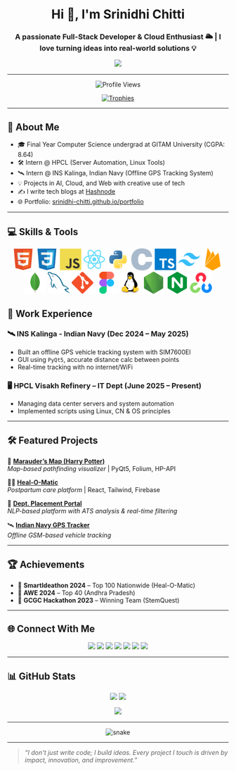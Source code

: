 <h1 align="center">Hi 👋, I'm Srinidhi Chitti</h1>
<h3 align="center">A passionate Full-Stack Developer & Cloud Enthusiast 🌥️ | I love turning ideas into real-world solutions 💡</h3>

<p align="center">
  <img src="https://readme-typing-svg.herokuapp.com?font=Fira+Code&size=22&pause=1000&color=00C0FF&center=true&vCenter=true&width=600&lines=Full-Stack+Developer;Cloud+Enthusiast;Tech+Community+Builder;Creative+Thinker;Problem+Solver" />
</p>

---

<p align="center">
  <img src="https://komarev.com/ghpvc/?username=srinidhi-chitti&label=Profile%20views&color=brightgreen&style=flat" alt="Profile Views" />
</p>

<p align="center">
  <a href="https://github.com/ryo-ma/github-profile-trophy">
    <img src="https://github-profile-trophy.vercel.app/?username=srinidhi-chitti&theme=monokai&margin-w=15" alt="Trophies" />
  </a>
</p>


---

## 🚀 About Me

- 🎓 Final Year Computer Science undergrad at GITAM University (CGPA: 8.64)
- 🛠️ Intern @ HPCL (Server Automation, Linux Tools)
- 🛰️ Intern @ INS Kalinga, Indian Navy (Offline GPS Tracking System)
- 💡 Projects in AI, Cloud, and Web with creative use of tech
- ✍️ I write tech blogs at [Hashnode](https://hashnode.com/@Sri123)
- 🌐 Portfolio: [srinidhi-chitti.github.io/portfolio](https://srinidhi-chitti.github.io/portfolio)

---

## 💻 Skills & Tools

<div align="center">

<img src="https://raw.githubusercontent.com/devicons/devicon/master/icons/html5/html5-original.svg" width="50px" />
<img src="https://raw.githubusercontent.com/devicons/devicon/master/icons/css3/css3-original.svg" width="50px" />
<img src="https://raw.githubusercontent.com/devicons/devicon/master/icons/javascript/javascript-original.svg" width="50px" />
<img src="https://raw.githubusercontent.com/devicons/devicon/master/icons/react/react-original.svg" width="50px" />
<img src="https://raw.githubusercontent.com/devicons/devicon/master/icons/python/python-original.svg" width="50px" />
<img src="https://raw.githubusercontent.com/devicons/devicon/master/icons/c/c-original.svg" width="50px" />
<img src="https://raw.githubusercontent.com/devicons/devicon/master/icons/typescript/typescript-original.svg" width="50px" />
<img src="https://raw.githubusercontent.com/devicons/devicon/master/icons/tailwindcss/tailwindcss-plain.svg" width="50px" />
<img src="https://raw.githubusercontent.com/devicons/devicon/master/icons/firebase/firebase-plain.svg" width="50px" />
<img src="https://raw.githubusercontent.com/devicons/devicon/master/icons/mongodb/mongodb-original.svg" width="50px" />
<img src="https://raw.githubusercontent.com/devicons/devicon/master/icons/mysql/mysql-original.svg" width="50px" />
<img src="https://raw.githubusercontent.com/devicons/devicon/master/icons/git/git-original.svg" width="50px" />
<img src="https://raw.githubusercontent.com/devicons/devicon/master/icons/figma/figma-original.svg" width="50px" />
<img src="https://raw.githubusercontent.com/devicons/devicon/master/icons/linux/linux-original.svg" width="50px" />
<img src="https://raw.githubusercontent.com/devicons/devicon/master/icons/nodejs/nodejs-original.svg" width="50px" />
<img src="https://raw.githubusercontent.com/devicons/devicon/master/icons/nginx/nginx-original.svg" width="50px" />
<img src="https://raw.githubusercontent.com/devicons/devicon/master/icons/opencv/opencv-original.svg" width="50px" />

</div>

## 💼 Work Experience

### 🛰️ INS Kalinga - Indian Navy (Dec 2024 – May 2025)
- Built an offline GPS vehicle tracking system with SIM7600EI
- GUI using `PyQt5`, accurate distance calc between points
- Real-time tracking with no internet/WiFi

### 🖥️ HPCL Visakh Refinery – IT Dept (June 2025 – Present)
- Managing data center servers and system automation
- Implemented scripts using Linux, CN & OS principles

---

## 🛠️ Featured Projects

🔭 **[Marauder’s Map (Harry Potter)](https://github.com/Srinidhi-Chitti/Marauders-Map)**  
*Map-based pathfinding visualizer* | PyQt5, Folium, HP-API

🧑‍🍼 **[Heal-O-Matic](https://heal-o-matic-postpartum-care-website.vercel.app/)**  
*Postpartum care platform* | React, Tailwind, Firebase

🎯 **[Dept. Placement Portal](https://github.com/Srinidhi-Chitti)**  
*NLP-based platform with ATS analysis & real-time filtering*

🛰️ **[Indian Navy GPS Tracker](https://github.com/Srinidhi-Chitti/GPS-Offline-system-for-the-Indian-NAVY)**  
*Offline GSM-based vehicle tracking*

---

## 🏆 Achievements

- 🥇 **SmartIdeathon 2024** – Top 100 Nationwide (Heal-O-Matic)
- 🥈 **AWE 2024** – Top 40 (Andhra Pradesh)
- 🏅 **GCGC Hackathon 2023** – Winning Team (StemQuest)

---

## 🌐 Connect With Me

<p align="center">
  <a href="mailto:srinidhichittiwork@gmail.com"><img src="https://img.shields.io/badge/Gmail-D14836?style=for-the-badge&logo=gmail&logoColor=white" /></a>
  <a href="https://www.linkedin.com/in/srinidhichitti/" target="_blank"><img src="https://img.shields.io/badge/LinkedIn-blue?style=for-the-badge&logo=linkedin&logoColor=white" /></a>
  <a href="https://github.com/Srinidhi-Chitti/" target="_blank"><img src="https://img.shields.io/badge/GitHub-100000?style=for-the-badge&logo=github&logoColor=white" /></a>
  <a href="https://hashnode.com/@Sri123" target="_blank"><img src="https://img.shields.io/badge/Hashnode-2962FF?style=for-the-badge&logo=hashnode&logoColor=white" /></a>
  <a href="https://www.codechef.com/users/schitti1" target="_blank"><img src="https://img.shields.io/badge/Codechef-5B4638?style=for-the-badge&logo=codechef&logoColor=white" /></a>
  <a href="https://www.hackerrank.com/schitti@3" target="_blank"><img src="https://img.shields.io/badge/Hackerrank-2EC866?style=for-the-badge&logo=hackerrank&logoColor=white" /></a>
  <a href="https://leetcode.com/srinidhichitti04/" target="_blank"><img src="https://img.shields.io/badge/LeetCode-FFA116?style=for-the-badge&logo=leetcode&logoColor=black" /></a>
</p>

---

## 📊 GitHub Stats

<p align="center">
  <img src="https://github-readme-stats.vercel.app/api?username=srinidhi-chitti&show_icons=true&theme=react" height="180"/>
  <img src="https://github-readme-stats.vercel.app/api/top-langs/?username=srinidhi-chitti&layout=compact&theme=react" height="180"/>
</p>

<p align="center">
  <img src="https://github-readme-streak-stats.herokuapp.com/?user=srinidhi-chitti&theme=react" />
</p>

---

<p align="center">
  <img src="https://github.com/Srinidhi-Chitti/Srinidhi-Chitti/blob/output/github-contribution-grid-snake.svg" alt="snake" />
</p>

---

> *“I don't just write code; I build ideas. Every project I touch is driven by impact, innovation, and improvement.”*

